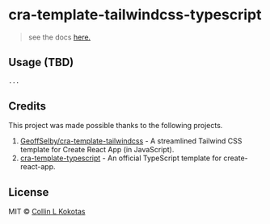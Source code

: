 # cra-template-tailwindcss-typescript

> see the docs [here.](https://hoodiecollin.github.io/forms-from-json/)

## Usage (TBD)

```bash
...
```

## Credits

This project was made possible thanks to the following projects.

1. [GeoffSelby/cra-template-tailwindcss](https://github.com/GeoffSelby/cra-template-tailwindcss) - A streamlined Tailwind CSS template for Create React App (in JavaScript).
2. [cra-template-typescript](https://github.com/facebook/create-react-app/tree/master/packages/cra-template-typescript) - An official TypeScript template for create-react-app.

## License

MIT © [Collin L Kokotas](https://github.com/HoodieCollin)
